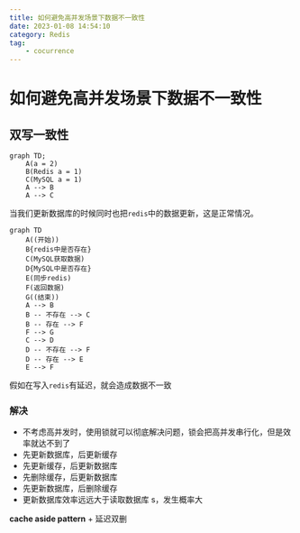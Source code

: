 ```yaml
---
title: 如何避免高并发场景下数据不一致性
date: 2023-01-08 14:54:10
category: Redis
tag:
    - cocurrence
---
```


# 如何避免高并发场景下数据不一致性

## 双写一致性

```mermaid
graph TD;
	A(a = 2)
	B(Redis a = 1)
	C(MySQL a = 1)
	A --> B
	A --> C
```

当我们更新数据库的时候同时也把`redis`中的数据更新，这是正常情况。

```mermaid
graph TD
	A((开始))
	B{redis中是否存在}
	C(MySQL获取数据)
	D{MySQL中是否存在}
	E(同步redis)
	F(返回数据)
	G((结束))
	A --> B
	B -- 不存在 --> C
	B -- 存在 --> F
	F --> G
	C --> D
	D -- 不存在 --> F
	D -- 存在 --> E
	E --> F

```

假如在写入`redis`有延迟，就会造成数据不一致

### 解决

-   不考虑高并发时，使用锁就可以彻底解决问题，锁会把高并发串行化，但是效率就达不到了
-   先更新数据库，后更新缓存
-   先更新缓存，后更新数据库
-   先删除缓存，后更新数据库
-   先更新数据库，后删除缓存
-   更新数据库效率远远大于读取数据库 s，发生概率大

**cache aside pattern** + 延迟双删
